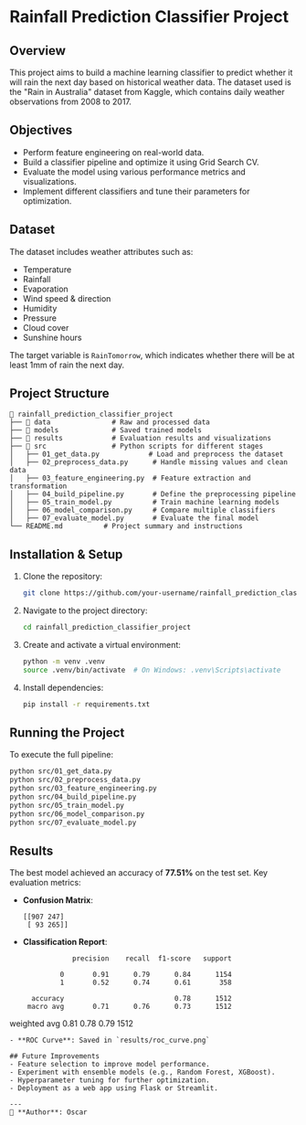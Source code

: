 # Rainfall Prediction Classifier Project

## Overview
This project aims to build a machine learning classifier to predict whether it will rain the next day based on historical weather data. The dataset used is the "Rain in Australia" dataset from Kaggle, which contains daily weather observations from 2008 to 2017.

## Objectives
- Perform feature engineering on real-world data.
- Build a classifier pipeline and optimize it using Grid Search CV.
- Evaluate the model using various performance metrics and visualizations.
- Implement different classifiers and tune their parameters for optimization.

## Dataset
The dataset includes weather attributes such as:
- Temperature
- Rainfall
- Evaporation
- Wind speed & direction
- Humidity
- Pressure
- Cloud cover
- Sunshine hours

The target variable is `RainTomorrow`, which indicates whether there will be at least 1mm of rain the next day.

## Project Structure
```
📂 rainfall_prediction_classifier_project
├── 📂 data               # Raw and processed data
├── 📂 models             # Saved trained models
├── 📂 results            # Evaluation results and visualizations
├── 📂 src                # Python scripts for different stages
│   ├── 01_get_data.py            # Load and preprocess the dataset
│   ├── 02_preprocess_data.py      # Handle missing values and clean data
│   ├── 03_feature_engineering.py  # Feature extraction and transformation
│   ├── 04_build_pipeline.py       # Define the preprocessing pipeline
│   ├── 05_train_model.py          # Train machine learning models
│   ├── 06_model_comparison.py     # Compare multiple classifiers
│   ├── 07_evaluate_model.py       # Evaluate the final model
└── README.md          # Project summary and instructions
```

## Installation & Setup
1. Clone the repository:
   ```bash
   git clone https://github.com/your-username/rainfall_prediction_classifier_project.git
   ```
2. Navigate to the project directory:
   ```bash
   cd rainfall_prediction_classifier_project
   ```
3. Create and activate a virtual environment:
   ```bash
   python -m venv .venv
   source .venv/bin/activate  # On Windows: .venv\Scripts\activate
   ```
4. Install dependencies:
   ```bash
   pip install -r requirements.txt
   ```

## Running the Project
To execute the full pipeline:
```bash
python src/01_get_data.py
python src/02_preprocess_data.py
python src/03_feature_engineering.py
python src/04_build_pipeline.py
python src/05_train_model.py
python src/06_model_comparison.py
python src/07_evaluate_model.py
```

## Results
The best model achieved an accuracy of **77.51%** on the test set. Key evaluation metrics:
- **Confusion Matrix**:
  ```
  [[907 247]
   [ 93 265]]
  ```
- **Classification Report**:
  ```
              precision    recall  f1-score   support

           0       0.91      0.79      0.84      1154
           1       0.52      0.74      0.61       358

    accuracy                           0.78      1512
   macro avg       0.71      0.76      0.73      1512
weighted avg       0.81      0.78      0.79      1512
  ```
- **ROC Curve**: Saved in `results/roc_curve.png`

## Future Improvements
- Feature selection to improve model performance.
- Experiment with ensemble models (e.g., Random Forest, XGBoost).
- Hyperparameter tuning for further optimization.
- Deployment as a web app using Flask or Streamlit.

---
📌 **Author**: Oscar 
